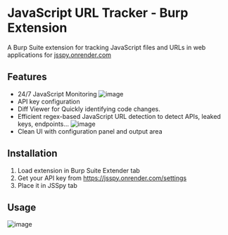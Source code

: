 # JavaScript URL Tracker - Burp Extension

A Burp Suite extension for tracking JavaScript files and URLs in web applications for [jsspy.onrender.com](https://jsspy.onrender.com/)

## Features
- 24/7 JavaScript Monitoring
   ![image](https://github.com/user-attachments/assets/df5c6488-94e3-46d9-9af9-e9524a051749)
- API key configuration
- Diff Viewer for Quickly identifying code changes.
- Efficient regex-based JavaScript URL detection to detect APIs, leaked keys, endpoints...
 ![image](https://github.com/user-attachments/assets/83580a86-182e-4f58-b236-7929e687381d)
- Clean UI with configuration panel and output area


## Installation
1. Load extension in Burp Suite Extender tab
2. Get your API key from https://jsspy.onrender.com/settings
3. Place it in JSSpy tab


## Usage
![image](https://github.com/user-attachments/assets/e47ccc6e-f9dc-4b2f-9112-8d8d00766b8e)
